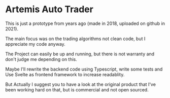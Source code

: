 # Artemis Auto Trader

This is just a prototype from years ago (made in 2018, uploaded on github in 2021).

The main focus was on the trading algorithms not clean code, but I appreciate my code anyway.

The Project can easily be up and running, but there is not warranty and don't judge me depending on this.

Maybe I'll rewrite the backend code using Typescript, write some tests and Use Svelte as frontend framework to increase readablity.

But Actually I suggest you to have a look at the original product that I've been working hard on that, but is commercial and not open sourced.

